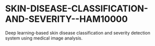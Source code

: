 # SKIN-DISEASE-CLASSIFICATION-AND-SEVERITY--HAM10000
Deep learning-based skin disease classification and severity detection system using medical image analysis.
